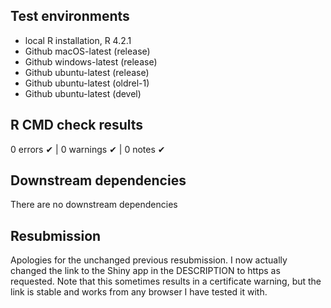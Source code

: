## Test environments
- local R installation, R 4.2.1
- Github macOS-latest (release)
- Github windows-latest (release)
- Github ubuntu-latest (release)
- Github ubuntu-latest (oldrel-1)
- Github ubuntu-latest (devel)

## R CMD check results

0 errors ✔ | 0 warnings ✔ | 0 notes ✔

## Downstream dependencies

There are no downstream dependencies

## Resubmission

Apologies for the unchanged previous resubmission. I now actually changed the link to the Shiny app in the DESCRIPTION to https as requested. Note that this sometimes results in a certificate warning, but the link is stable and works from any browser I have tested it with.
